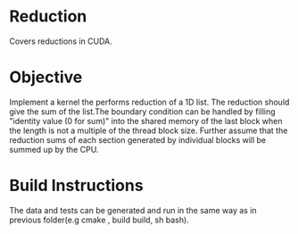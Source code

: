 # Reduction

Covers reductions in CUDA.

# Objective

Implement a kernel the performs reduction of a 1D list. The reduction should give the sum of the list.The boundary condition can be handled by filling "identity value (0 for sum)" into the shared memory of the last block when the length is not a multiple of the thread block size. Further assume that the reduction sums of each section generated by individual blocks will be summed up by the CPU.

# Build Instructions

The data and tests can be generated and run in the same way as in previous folder(e.g cmake , build build, sh bash).
